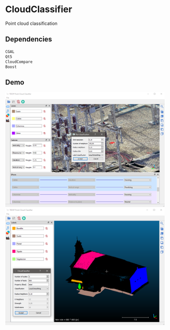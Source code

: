 # CloudClassifier

Point cloud classification

## Dependencies
```
CGAL
Qt5
CloudCompare
Boost
```
## Demo
![alt text](https://github.com/TIDOP-USAL/CloudClassifier/blob/main/img/demo.PNG)
![alt text](https://github.com/TIDOP-USAL/CloudClassifier/blob/main/img/demoTraining.PNG)
